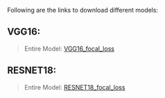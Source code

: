 
Following are the links to download different models:

## VGG16:

>Entire Model: [VGG16_focal_loss](https://drive.google.com/open?id=1S2331TK5Lk3gdNix-WHcS1Q4PsV6jIzT)<br>

## RESNET18:

>Entire Model: [RESNET18_focal_loss](https://drive.google.com/file/d/1hRiNK1qGXsHd17xlaCvGykLjWDB2RHtd/view?usp=sharing)<br>
